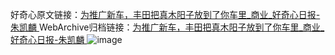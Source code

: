 好奇心原文链接：[为推广新车，丰田把真木阳子放到了你车里_商业_好奇心日报-朱凯麟 ](https://www.qdaily.com/articles/10091.html)
WebArchive归档链接：[为推广新车，丰田把真木阳子放到了你车里_商业_好奇心日报-朱凯麟 ](http://web.archive.org/web/20190623155623/https://www.qdaily.com/articles/10091.html)
![image](http://ww3.sinaimg.cn/large/007d5XDply1g3vv14twkuj30u03m61kx)